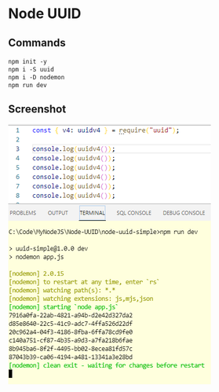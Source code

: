 # Node UUID

## Commands

```dos
npm init -y
npm i -S uuid
npm i -D nodemon
npm run dev
```

## Screenshot

![](images/01.png)

